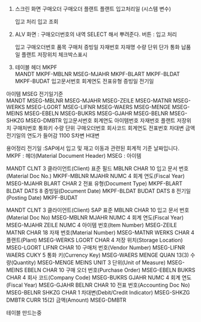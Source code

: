 1. 스크린 화면
    구매오더                        구매오더
    플랜트                          플랜트
    입고처리일 (시스템 변수)        

    입고 처리                       입고 조회           

2. ALV 화면 : 구매오더번호의 내역 SELECT 해서 뿌려준다.
    버튼 : 입고 처리

   입고     구매오더번호    품목    구매처  증빙일  자재번호    자재명  수량    단위    단가    통화    납품일  플랜트  저장위치
   체크박스표시

3. 테이블
    헤더	MKPF				
    MANDT	MKPF-MBLNR	MSEG-MJAHR	MKPF-BLART	MKPF-BLDAT	MKPF-BUDAT
        입고문서번호	회계연도	전표유형	증빙일	전기일



아이템	MSEG											전기일기준				
MANDT	MSEG-MBLNR	MSEG-MJAHR	MSEG-ZEILE	MSEG-MATNR	MSEG-WERKS	MSEG-LGORT	MSEG-LIFNR	MSEG-WAERS	MSEG-MENGE	MSEG-MEINS	MSEG-EBELN	MSEG-BUKRS	MSEG-GJAHR	MSEG-BELNR	MSEG-SHKZG	MSEG-DMBTR
	입고문서번호	회계연도	아이템번호	자재번호	플랜트	저장위치	구매처번호	통화키	수량	단위	구매오더번호	회사코드	회계연도	전표번호	차대변	금액
		전기일의 연도가 들어감										1100			S차변	
															H대변	




용어정리
    전기일  :SAP에서 입고 및 재고 이동과 관련된 회계적 기준 날짜입니다.
    MKPF : 헤더(Material Document Header)
    MSEG : 아이템

MANDT	CLNT	3	클라이언트(Client)	표준 필드
MBLNR	CHAR	10	입고 문서 번호(Material Doc No.)	MKPF-MBLNR
MJAHR	NUMC	4	회계 연도(Fiscal Year)	MSEG-MJAHR
BLART	CHAR	2	전표 유형(Document Type)	MKPF-BLART
BLDAT	DATS	8	증빙일(Document Date)	MKPF-BLDAT
BUDAT	DATS	8	전기일(Posting Date)	MKPF-BUDAT

MANDT	CLNT	3	클라이언트(Client)	SAP 표준
MBLNR	CHAR	10	입고 문서 번호(Material Doc No)	MSEG-MBLNR
MJAHR	NUMC	4	회계 연도(Fiscal Year)	MSEG-MJAHR
ZEILE	NUMC	4	아이템 번호(Item Number)	MSEG-ZEILE
MATNR	CHAR	18	자재 번호(Material Number)	MSEG-MATNR
WERKS	CHAR	4	플랜트(Plant)	MSEG-WERKS
LGORT	CHAR	4	저장 위치(Storage Location)	MSEG-LGORT
LIFNR	CHAR	10	구매처 번호(Vendor Number)	MSEG-LIFNR
WAERS	CUKY	5	통화 키(Currency Key)	MSEG-WAERS
MENGE	QUAN	13(3)	수량(Quantity)	MSEG-MENGE
MEINS	UNIT	3	단위(Unit of Measure)	MSEG-MEINS
EBELN	CHAR	10	구매 오더 번호(Purchase Order)	MSEG-EBELN
BUKRS	CHAR	4	회사 코드(Company Code)	MSEG-BUKRS
GJAHR	NUMC	4	회계 연도(Fiscal Year)	MSEG-GJAHR
BELNR	CHAR	10	전표 번호(Accounting Doc No)	MSEG-BELNR
SHKZG	CHAR	1	차대변(Debit/Credit Indicator)	MSEG-SHKZG
DMBTR	CURR	15(2)	금액(Amount)	MSEG-DMBTR


테이블 만드는중